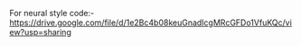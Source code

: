 For neural style code:- 
https://drive.google.com/file/d/1e2Bc4b08keuGnadIcgMRcGFDo1VfuKQc/view?usp=sharing 
